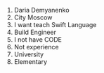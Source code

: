 1. Daria Demyanenko
2. City Moscow
3. I want teach Swift Language
4. Build Engineer
5. I not have CODE
6. Not experience
7. University
8. Elementary
